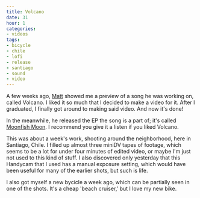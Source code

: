 ```yaml
---
title: Volcano
date: 31
hour: 1
categories:
- videos
tags:
- bicycle
- chile
- lofi
- release
- santiago
- sound
- video
---
```


A few weeks ago, [Matt](http://www.fireandrobot.com/) showed me a preview of a song he was working on, called Volcano. I liked it so much that I decided to make a video for it. After I graduated, I finally got around to making said video. And now it's done!

<video-embed service="vimeo" id="3024136" width="500" height="377" />

In the meanwhile, he released the EP the song is a part of; it's called [Moonfish Moon](http://www.fireandrobot.com/?p=361). I recommend you give it a listen if you liked Volcano.

This was about a week's work, shooting around the neighborhood, here in Santiago, Chile. I filled up almost three miniDV tapes of footage, which seems to be a lot for under four minutes of edited video, or maybe I'm just not used to this kind of stuff. I also discovered only yesterday that this Handycam that I used has a manual exposure setting, which would have been useful for many of the earlier shots, but such is life.

I also got myself a new bycicle a week ago, which can be partially seen in one of the shots. It's a cheap 'beach cruiser,' but I love my new bike.
